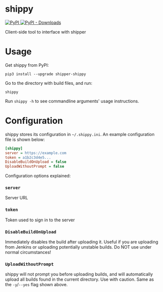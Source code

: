 # shippy
[
![PyPI](https://img.shields.io/pypi/v/shipper-shippy)
![PyPI - Downloads](https://img.shields.io/pypi/dm/shipper-shippy)
](https://pypi.org/project/shipper-shippy/)

Client-side tool to interface with shipper

# Usage

Get shippy from PyPI:

```shell
pip3 install --upgrade shipper-shippy
```

Go to the directory with build files, and run:

```shell
shippy
```

Run `shippy -h` to see commandline arguments' usage instructions.

# Configuration

shippy stores its configuration in `~/.shippy.ini`. An example configuration file is shown below:

```ini
[shippy]
server = https://example.com
token = a1b2c3d4e5...
DisableBuildOnUpload = false
UploadWithoutPrompt = false
```

Configuration options explained:

### `server`
Server URL

### `token`
Token used to sign in to the server

### `DisableBuildOnUpload`
Immediately disables the build after uploading it. Useful if you are uploading from Jenkins or uploading potentially
unstable builds. Do NOT use under normal circumstances!

### `UploadWithoutPrompt`
shippy will not prompt you before uploading builds, and will automatically upload all builds found in the current
directory. Use with caution. Same as the `-y`/`--yes` flag shown above.
